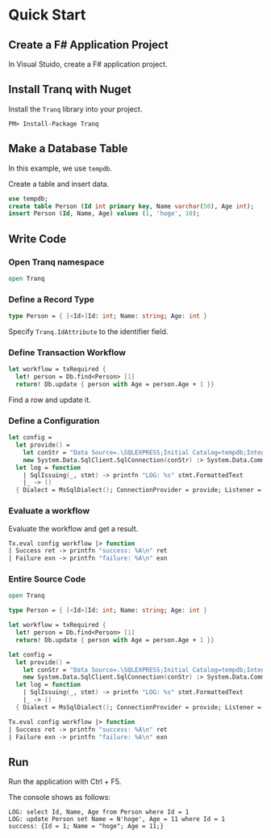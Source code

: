 # Quick Start

## Create a F# Application Project

In Visual Stuido, create a F# application project.

## Install Tranq with Nuget

Install the `Tranq` library into your project.

```
PM> Install-Package Tranq
```

## Make a Database Table

In this example, we use `tempdb`.

Create a table and insert data.

```sql
use tempdb;
create table Person (Id int primary key, Name varchar(50), Age int);
insert Person (Id, Name, Age) values (1, 'hoge', 10);
```

## Write Code

### Open Tranq namespace

```fsharp
open Tranq
```

### Define a Record Type

```fsharp
type Person = { [<Id>]Id: int; Name: string; Age: int }
```
Specify `Tranq.IdAttribute` to the identifier field.

### Define Transaction Workflow

```fsharp
let workflow = txRequired {
  let! person = Db.find<Person> [1]
  return! Db.update { person with Age = person.Age + 1 }}
```

Find a row and update it.

### Define a Configuration

```fsharp
let config =
  let provide() =
    let conStr = "Data Source=.\SQLEXPRESS;Initial Catalog=tempdb;Integrated Security=True;" 
    new System.Data.SqlClient.SqlConnection(conStr) :> System.Data.Common.DbConnection
  let log = function
    | SqlIssuing(_, stmt) -> printfn "LOG: %s" stmt.FormattedText
    |_ -> ()
  { Dialect = MsSqlDialect(); ConnectionProvider = provide; Listener = log }
```

### Evaluate a workflow

Evaluate the workflow and get a result.

```fsharp
Tx.eval config workflow |> function
| Success ret -> printfn "success: %A\n" ret
| Failure exn -> printfn "failure: %A\n" exn
```

### Entire Source Code

```fsharp
open Tranq

type Person = { [<Id>]Id: int; Name: string; Age: int }

let workflow = txRequired {
  let! person = Db.find<Person> [1]
  return! Db.update { person with Age = person.Age + 1 }}

let config =
  let provide() =
    let conStr = "Data Source=.\SQLEXPRESS;Initial Catalog=tempdb;Integrated Security=True;" 
    new System.Data.SqlClient.SqlConnection(conStr) :> System.Data.Common.DbConnection
  let log = function
    | SqlIssuing(_, stmt) -> printfn "LOG: %s" stmt.FormattedText
    |_ -> ()
  { Dialect = MsSqlDialect(); ConnectionProvider = provide; Listener = log }

Tx.eval config workflow |> function
| Success ret -> printfn "success: %A\n" ret
| Failure exn -> printfn "failure: %A\n" exn
```

## Run

Run the application with Ctrl + F5.

The console shows as follows: 

```
LOG: select Id, Name, Age from Person where Id = 1
LOG: update Person set Name = N'hoge', Age = 11 where Id = 1
success: {Id = 1; Name = "hoge"; Age = 11;}
```
